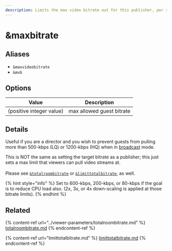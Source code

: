 ```yaml
---
description: Limits the max video bitrate out for this publisher, per stream out
---
```


# \&maxbitrate

## Aliases

* `&maxvideobitrate`
* `&mvb`

## Options

| Value                    | Description               |
| ------------------------ | ------------------------- |
| (positive integer value) | max allowed guest bitrate |

## Details

Useful if you are a director and you wish to prevent guests from pulling more than 500-kbps (LQ) or 1200-kbps (HQ) when in [broadcast](../viewer-parameters/broadcast.md) mode.

This is NOT the same as setting the target bitrate as a publisher; this just sets a max limit that viewers can pull video streams at.\
\
Please see [`&totalroombitrate`](../viewer-parameters/totalroombitrate.md) or [`&limittotalbitrate`](limittotalbitrate.md), as well.

{% hint style="info" %}
Set to 600-kbps, 200-kbps, or 80-kbps if the goal is to reduce CPU load also. (2x, 3x, or 4x down-scaling is applied at those bitrate limits).
{% endhint %}

## Related

{% content-ref url="../viewer-parameters/totalroombitrate.md" %}
[totalroombitrate.md](../viewer-parameters/totalroombitrate.md)
{% endcontent-ref %}

{% content-ref url="limittotalbitrate.md" %}
[limittotalbitrate.md](limittotalbitrate.md)
{% endcontent-ref %}
